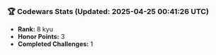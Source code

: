 ### 🏆 Codewars Stats (Updated: 2025-04-25 00:41:26 UTC)

- **Rank:** 8 kyu
- **Honor Points:** 3
- **Completed Challenges:** 1
